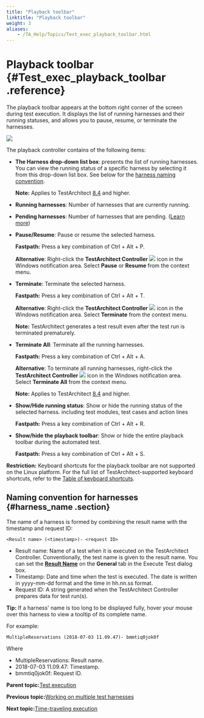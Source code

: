 ```yaml
--- 
title: "Playback toolbar"
linktitle: "Playback toolbar"
weight: 3
aliases: 
    - /TA_Help/Topics/Test_exec_playback_toolbar.html
---
```

# Playback toolbar {#Test_exec_playback_toolbar .reference}

The playback toolbar appears at the bottom right corner of the screen during test execution. It displays the list of running harnesses and their running statuses, and allows you to pause, resume, or terminate the harnesses.

![](../Images/ug_playback_controller_1.png)

The playback controller contains of the following items:

-   **The Harness drop-down list box**: presents the list of running harnesses. You can view the running status of a specific harness by selecting it from this drop-down list box. See below for the [harness naming convention](Test_exec_playback_toolbar.md#harness_name).

    **Note:** Applies to TestArchitect [8.4](../../TA_ReleaseNotes/DITA_source/Whats_New_8.4.html) and higher.

-   **Running harnesses**: Number of harnesses that are currently running.
-   **Pending harnesses**: Number of harnesses that are pending. \([Learn more](Multiple_harnesses_pool_size.html)\)
-   **Pause/Resume**: Pause or resume the selected harness.

    **Fastpath:** Press a key combination of Ctrl + Alt + P.

    **Alternative**: Right-click the **TestArchitect Controller** ![](../Images/TA_controller_icon.png) icon in the Windows notification area. Select **Pause** or **Resume** from the context menu.

-   **Terminate**: Terminate the selected harness.

    **Fastpath:** Press a key combination of Ctrl + Alt + T.

    **Alternative**: Right-click the **TestArchitect Controller** ![](../Images/TA_controller_icon.png) icon in the Windows notification area. Select **Terminate** from the context menu.

    **Note:** TestArchitect generates a test result even after the test run is terminated prematurely.

-   **Terminate All**: Terminate all the running harnesses.

    **Fastpath:** Press a key combination of Ctrl + Alt + A.

    **Alternative**: To terminate all running harnesses, right-click the **TestArchitect Controller** ![](../Images/TA_controller_icon.png) icon in the Windows notification area. Select **Terminate All** from the context menu.

    **Note:** Applies to TestArchitect [8.4](../../TA_ReleaseNotes/DITA_source/Whats_New_8.4.html) and higher.

-   **Show/Hide running status**: Show or hide the running status of the selected harness. including test modules, test cases and action lines

    **Fastpath:** Press a key combination of Ctrl + Alt + R.

-   **Show/hide the playback toolbar**: Show or hide the entire playback toolbar during the automated test.

    **Fastpath:** Press a key combination of Ctrl + Alt + S.


**Restriction:** Keyboard shortcuts for the playback toolbar are not supported on the Linux platform. For the full list of TestArchitect-supported keyboard shortcuts, refer to the [Table of keyboard shortcuts](Support_Hotkey.html).

## Naming convention for harnesses {#harness_name .section}

The name of a harness is formed by combining the result name with the timestamp and request ID:

```
<Result name> (<timestamp>)- <request ID>
```

-   Result name: Name of a test when it is executed on the TestArchitect Controller. Conventionally, the test name is given to the result name. You can set the [**Result Name**](Test_exec_test_execution.md#result_name) on the **General** tab in the Execute Test dialog box.
-   Timestamp: Date and time when the test is executed. The date is written in yyyy-mm-dd format and the time in hh.nn.ss format.
-   Request ID: A string generated when the TestArchitect Controller prepares data for test run\(s\).

**Tip:** If a harness' name is too long to be displayed fully, hover your mouse over this harness to view a tooltip of its complete name.

For example:

```
MultipleReservations (2018-07-03 11.09.47)- bmmtiq0jok0f
```

Where

-   MultipleReservations: Result name.
-   2018-07-03 11.09.47: Timestamp.
-   bmmtiq0jok0f: Request ID.

**Parent topic:**[Test execution](../../TA_Help/Topics/Test_exec.html)

**Previous topic:**[Working on multiple test harnesses](../../TA_Help/Topics/Multiple_harnesses.html)

**Next topic:**[Time-traveling execution](../../TA_Help/Topics/ug_time_traveling.html)

